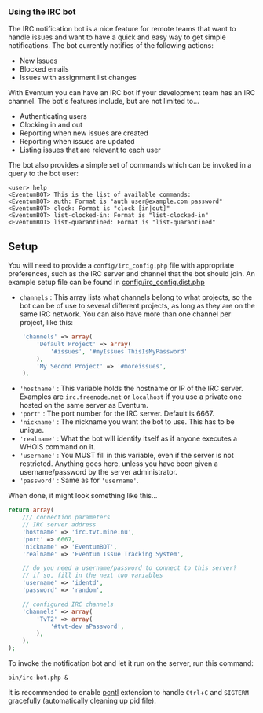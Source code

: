 ### Using the IRC bot

The IRC notification bot is a nice feature for remote teams that want to handle issues and want to have a quick and easy way to get simple notifications. The bot currently notifies of the following actions:

-   New Issues
-   Blocked emails
-   Issues with assignment list changes

With Eventum you can have an IRC bot if your development team has an IRC channel. The bot's features include, but are not limited to...

-   Authenticating users
-   Clocking in and out
-   Reporting when new issues are created
-   Reporting when issues are updated
-   Listing issues that are relevant to each user

The bot also provides a simple set of commands which can be invoked in a query to the bot user:

```
<user> help
<EventumBOT> This is the list of available commands:
<EventumBOT> auth: Format is "auth user@example.com password"
<EventumBOT> clock: Format is "clock [in|out]"
<EventumBOT> list-clocked-in: Format is "list-clocked-in"
<EventumBOT> list-quarantined: Format is "list-quarantined"
```

Setup
-----

You will need to provide a `config/irc_config.php` file with appropriate preferences, such as the IRC server and channel that the bot should join. An example setup file can be found in [config/irc_config.dist.php](https://github.com/eventum/eventum/blob/master/config/irc_config.dist.php)

- `channels` : This array lists what channels belong to what projects, so the bot can be of use to several different projects, as long as they are on the same IRC network. You can also have more than one channel per project, like this:
```php
    'channels' => array(
        'Default Project' => array(
            '#issues', '#myIssues ThisIsMyPassword'
        ),
        'My Second Project' => '#moreissues',
    ),
```
- `'hostname'` : This variable holds the hostname or IP of the IRC server. Examples are `irc.freenode.net` or `localhost` if you use a private one hosted on the same server as Eventum.
- `'port'` : The port number for the IRC server. Default is 6667.
- `'nickname'` : The nickname you want the bot to use. This has to be unique.
- `'realname'` : What the bot will identify itself as if anyone executes a WHOIS command on it.
- `'username'` : You MUST fill in this variable, even if the server is not restricted. Anything goes here, unless you have been given a username/password by the server administrator.
- `'password'` : Same as for `'username'`.

When done, it might look something like this...

```php
return array(
    /// connection parameters
    // IRC server address
    'hostname' => 'irc.tvt.mine.nu',
    'port' => 6667,
    'nickname' => 'EventumBOT',
    'realname' => 'Eventum Issue Tracking System',

    // do you need a username/password to connect to this server?
    // if so, fill in the next two variables
    'username' => 'identd',
    'password' => 'random',

    // configured IRC channels
    'channels' => array(
        'TvT2' => array(
            '#tvt-dev aPassword',
        ),
    ),
);
```

To invoke the notification bot and let it run on the server, run this command:

    bin/irc-bot.php &

It is recommended to enable [pcntl](http://php.net/pcntl) extension to handle `Ctrl`+`C` and `SIGTERM` gracefully (automatically cleaning up pid file).